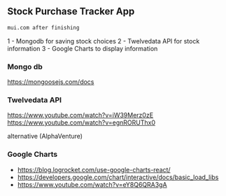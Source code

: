 ## Stock Purchase Tracker App

```bash
mui.com after finishing
```

1 - Mongodb for saving stock choices
2 - Twelvedata API for stock information
3 - Google Charts to display information

### Mongo db
https://mongoosejs.com/docs

### Twelvedata API
https://www.youtube.com/watch?v=iW39Merz0zE 
https://www.youtube.com/watch?v=egnRORUThx0 

alternative (AlphaVenture)

### Google Charts
- https://blog.logrocket.com/use-google-charts-react/
- https://developers.google.com/chart/interactive/docs/basic_load_libs
- https://www.youtube.com/watch?v=eY8Q6QRA3gA

